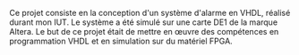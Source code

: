 Ce projet consiste en la conception d'un système d'alarme en VHDL, réalisé durant mon IUT. Le système a été simulé sur une carte DE1 de la marque Altera. Le but de ce projet était de mettre en œuvre des compétences en programmation VHDL et en simulation sur du matériel FPGA.
